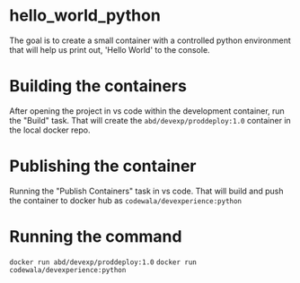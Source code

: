 # hello_world_python

The goal is to create a small container with a controlled python environment
that will help us print out, 'Hello World' to the console.

# Building the containers

After opening the project in vs code within the development container,
run the "Build" task. That will create the `abd/devexp/proddeploy:1.0` container
in the local docker repo.

# Publishing the container

Running the "Publish Containers" task in vs code. That will build and push
the container to docker hub as `codewala/devexperience:python`

# Running the command

`docker run abd/devexp/proddeploy:1.0`
`docker run codewala/devexperience:python`

